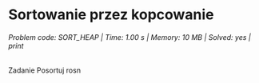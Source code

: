 # Sortowanie przez kopcowanie
###### Problem code: SORT_HEAP \| Time: 1.00 s \| Memory: 10 MB \| Solved: yes \| print

Zadanie
Posortuj rosn
